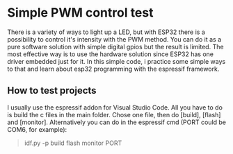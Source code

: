 #  Simple PWM control test

There is a variety of ways to light up a LED, but with ESP32 there is a possibility to control it's intensity with the PWM method. You can do it as a pure software solution with simple digital gpios but the result is limited. The most effective way is to use the hardware solution since ESP32 has one driver embedded just for it. In this simple code, i practice some simple ways to that and learn about esp32 programming with the espressif framework.

## How to test projects

I usually use the espressif addon  for Visual Studio Code. All you have to do is build the c files in the main folder. Chose one file, then do [build], [flash] and [monitor]. Alternatively you can do in the espressif cmd (PORT could be COM6, for example):

> idf.py -p build flash monitor PORT
